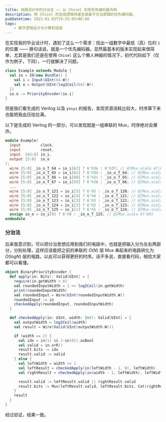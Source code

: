 ```yaml
---
title: 电路设计中的分治法 —— 以 Chisel 实现优先编码器为例
description: 用 Chisel 的生成逻辑快速生成基于分治逻辑的优先编码器。
pubDatetime: 2021-01-03T19:25:05+08:00
tags:
    - 数字逻辑设计与计算机组成
---
```


在实现我的毕业设计时，遇到了这么一个需求：找出一组数字中最低（高）位的 `1` 的位置 —— 换句话说，就是一个优先编码器。显然最基本的版本实现起来很简单，尤其是我们还是在使用 `Chisel` 这么个懒人神器的情况下，初代代码如下（仅作为例子，下同），一行就解决了问题。

```scala
class Example extends Module {
  val io = IO(new Bundle() {
    val i = Input(UInt(64.W))
    val o = Output(UInt(log2Ceil(64).W))
  })
  io.o := PriorityEncoder(io.i)
}
```

但是我们看生成的 Verilog 以及 `yosys` 的报告，发现资源消耗比较大，时序算下来也能把我血压给拉满。

<!--more-->

以下是生成的 Verilog 的一部分，可以发现就是一组串联的 Mux，时序绝对会爆炸。

```verilog
module Example(
  input         clock,
  input         reset,
  input  [63:0] io_i,
  output [5:0]  io_o
);
  wire [5:0] _io_o_T_64 = io_i[62] ? 6'h3e : 6'h3f; // @[Mux.scala 47:69]
  wire [5:0] _io_o_T_65 = io_i[61] ? 6'h3d : _io_o_T_64; // @[Mux.scala 47:69]
  wire [5:0] _io_o_T_66 = io_i[60] ? 6'h3c : _io_o_T_65; // @[Mux.scala 47:69]
  wire [5:0] _io_o_T_67 = io_i[59] ? 6'h3b : _io_o_T_66; // @[Mux.scala 47:69]
  ...
  wire [5:0] _io_o_T_121 = io_i[5] ? 6'h5 : _io_o_T_120; // @[Mux.scala 47:69]
  wire [5:0] _io_o_T_122 = io_i[4] ? 6'h4 : _io_o_T_121; // @[Mux.scala 47:69]
  wire [5:0] _io_o_T_123 = io_i[3] ? 6'h3 : _io_o_T_122; // @[Mux.scala 47:69]
  wire [5:0] _io_o_T_124 = io_i[2] ? 6'h2 : _io_o_T_123; // @[Mux.scala 47:69]
  wire [5:0] _io_o_T_125 = io_i[1] ? 6'h1 : _io_o_T_124; // @[Mux.scala 47:69]
  assign io_o = io_i[0] ? 6'h0 : _io_o_T_125; // @[Mux.scala 47:69]
endmodule
```

### 分治法

后来我意识到，可以把分治思想应用到我们的电路中，也就是把输入分为左右两部分，分别处理，这样应该能把之前的串联的 $O(N)$ 层 Mux 串起来的电路转化为 $O(log N)$ 层的电路，以此可以获得更好的时序。话不多说，直接看代码，相信大家都可以看懂。

```scala
object BinaryPriorityEncoder {
  def apply(in: Bits): Valid[UInt] = {
    require(in.getWidth > 0)
    val roundedInputWidth = 1 << log2Ceil(in.getWidth)
    print(roundedInputWidth)
    val roundedInput = Wire(UInt(roundedInputWidth.W))
    roundedInput := in
    checkedApply(roundedInput, roundedInputWidth)
  }

  def checkedApply(in: UInt, width: Int): Valid[UInt] = {
    val outputWidth = log2Ceil(width)
    val result = Wire(Valid(UInt(outputWidth.W)))

    if (width == 2) {
      val idx = in(1) && (~in(0)).asBool
      val valid = in.orR()
      result.bits := idx
      result.valid := valid
    } else {
      val leftWidth = width >> 1
      val leftResult = checkedApply(in(leftWidth - 1, 0), leftWidth)
      val rightResult = checkedApply(in(width - 1, leftWidth), leftWidth)

      result.valid := leftResult.valid || rightResult.valid
      result.bits := Mux(leftResult.valid, leftResult.bits, Cat(rightResult.valid, rightResult.bits))
    }
    result
  }
}
```

经过验证，结果一致。
